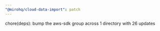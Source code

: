 ```yaml
---
"@mirohq/cloud-data-import": patch
---
```


chore(deps): bump the aws-sdk group across 1 directory with 26 updates
